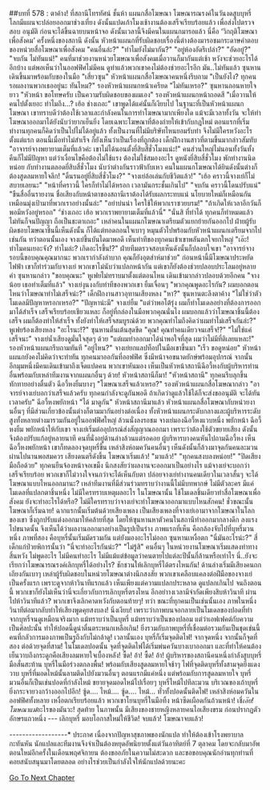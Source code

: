 ##บทที่ 578 : ตาค้าง!
ที่สถานีโทรทัศน์
ชั้นห้า แผนกสื่อโฆษณา
โฆษณารณรงค์ในวันงดสูบบุหรี่โลกมีแผนจะปล่อยออกมาช่วงเที่ยง ดังนั้นแปดเก้าโมงเช้างานต้องเสร็จเรียบร้อยแล้ว เพื่อส่งไปตรวจสอบ อนุมัติ ก่อนจะได้ขึ้นฉายบนหน้าจอ ดังนั้นเวลานี้จึงมีคนในแผนกมารอแล้ว นี่คือ ‘วิกฤติโฆษณาเพื่อสังคม’ ครั้งหนึ่งของสถานี ดังนั้น หัวหน้าแผนกที่รับผิดชอบเรื่องนี้ต่างต้องมารอชมกระดาษคำตอบของหน่วยสื่อโฆษณาเพื่อสังคม
"คนอื่นล่ะ?"
"ทำไมยังไม่มากัน?"
"อยู่ห้องอัดรึเปล่า?"
"อัดอยู่?"
"จบกัน ไม่ทันแน่!"
คนที่มาช่วยงานหน่วยโฆษณาเพื่อสังคมเมื่อวานก็มากันแต่เช้า หวังจะช่วยอะไรได้อีกบ้าง แต่พอเห็นว่าในออฟฟิศไม่มีคน ดูท่าแล้วพวกเขาคงไม่ต้องช่วยอะไรอีก มัน..ไม่ทันแล้ว
ซุนหานเดินขึ้นมาพร้อมกับของในมือ
"เสี่ยวซุน" หัวหน้าแผนกสื่อโฆษณาคนหนึ่งรีบถาม "เป็นยังไง? ทุกคนรอผลงานพวกเธออยู่นะ ทันไหม?"
รองหัวหน้าแผนกหน้าเครียด "ไม่ทันเหรอ?"
ซุนหานถอนหายใจยาว "หัวหน้า ขอโทษครับ เป็นความรับผิดชอบของผมเอง"
รองหัวหน้าแผนกหน้าถอดสี "เมื่อวานให้คนไปตั้งเยอะ ทำไมถึง...? เฮ้อ ช่างเถอะ" เขาพูดได้แค่นั้นก็เงียบไป ในฐานะที่เป็นหัวหน้าแผนกโฆษณา เขาทราบดีว่าต้องใช้เวลาและกำลังคนในการทำโฆษณามากเพียงใด แม้จะมีเวลาทั้งวัน จะให้ทำโฆษณาออกมาได้ยังนับว่ายากเย็นยิ่ง โดยเฉพาะโฆษณาที่ต้องถ่ายให้เข้ากับกฎใหม่ ตอนแรกที่เริ่มทำงานทุกคนก็คิดว่าเป็นไปไม่ได้อยู่แล้ว ทั้งเป็นงานที่ไม่มีบริษัทไหนยอมรับทำ จึงไม่มีใครหวังอะไรตั้งแต่แรก ตอนนี้เมื่อทำไม่สำเร็จ ก็ยังเห็นว่าเป็นเรื่องที่ถูกต้อง
เด็กฝึกงานสาวที่ตามขึ้นมากล่าวสัมทับ "อาจารย์จางพยายามเต็มที่แล้วค่ะ เขาไม่ได้นอนตั้งยี่สิบสี่ชั่วโมงแน่ะ!" คนส่วนใหญ่ไม่นอนทั้งวันทั้งคืนก็ไม่มีปัญหา แต่ว่าเงื่อนไขคือต้องไม่ใช้แรง ต้องไม่ใช้สมองอะไร ดูหนังยี่สิบสี่ชั่วโมง พักทำงานนิดหน่อย กับทำงานตลอดยี่สิบสี่ชั่วโมง นับว่าต่างกันราวฟ้ากับเหว
คนในแผนกโฆษณาได้ยินดังนั้นต่างก็ต้องสูดลมหายใจลึก!
"ดิ้นรนอยู่ยี่สิบสี่ชั่วโมง?"
"จางเย่ล้อเล่นกับชีวิตแล้ว!"
"เฮ้อ คราวนี้จางเย่ก็ไม่สบายเลยนะ"
"หน้าที่คราวนี้ ใครก็ทำไม่ได้หรอก เวลามันกระชั้นเกินไป"
"จบกัน คราวนี้โดนปรับแน่"
"ขืนสื่ออื่นรายงาน ชื่อเสียงกับหน้าตาของสถานีเราต้องได้รับผลกระทบแน่ นโยบายใหม่ก็เหมือนกัน เหมือนมุ่งเป้ามาที่พวกเราอย่างนั้นล่ะ"
"อย่าบ่นน่า ใครใช้ให้พวกเราซวยบรม!"
"ถ้าเกิดให้เวลาอีกวันก็พอมีหวังอยู่หรอก"
"่ช่างเถอะ เฮ้อ พวกเราพยายามเต็มที่แล้วนี่"
"นั่นสิ ที่ทำได้ ทุกคนก็ทำหมดแล้ว ไม่ทันก็จนปัญญา ถือเป็นชะตาเถอะ"
เหล่าคนในแผนกโฆษณาเตรียมตัวแยกย้ายกันออกไป
ฝ่ายผู้รับผิดชอบโฆษณาชิ้นนี้เห็นดังนั้น ก็ได้แต่ทอดถอนใจเบาๆ หมุนตัวไปพร้อมกับหัวหน้าแผนกเตรียมจากไปเช่นกัน
ทว่าตอนนั้นเอง จางเย่ขึ้นบันไดมาพอดี เห็นท่าทีของทุกคนเข้าเขาพลันตกใจยกใหญ่ "เอ๊ะ! ทำไมคนเยอะจัง? ทำไมล่ะ? เกิดอะไรขึ้น!?"
ฝ่ายทีมตรวจสอบเห็นดังนั้นก็ปลอบใจเขา "อาจารย์จาง รอบนี้ขอบคุณคุณมากนะ พวกเรากำลังลำบาก คุณก็ยังอุตส่าห์มาช่วย" ก่อนหน้านี้มีโฆษณาประหยัดไฟฟ้า เขาก็ทำร่วมกับจางเย่ พวกเขาไม่นับว่าแปลกหน้ากัน แต่เขาก็ยังต้องช่วยปลอบประโลมอยู่หลายคำ
ซุนหานกล่าว "ขอบคุณนะ"
หูเฟยไม่ทราบมาตั้งแต่ตอนไหน เดินเข้ามากล่าวปลอบด้วยอีกคน "จางน้อย เธอทำเต็มที่แล้ว"
จางเย่งุนงงกับท่าทีของพวกเขา ยิ้มเจื่อนๆ "พวกคุณพูดอะไรกัน? ผมบอกตอนไหนว่าโฆษณาทำไม่เสร็จน่ะ?"
เด็กฝึกงานสาวอุทานเสียงหลง "หา?"
ซุนหานตะลึงตาค้าง "ไม่ใช่ว่าตัวโมเดลมีปัญหาหรอกเหรอ?"
"ปัญหาน่ะมี" จางเย่ยิ้ม "แต่ว่าพอโต้รุ่ง ผมก็ทำโมเดลอย่างที่ต้องการออกมาได้สำเร็จ เสร็จเรียบร้อยเชียวแหละ ก็อยู่ที่กล่องในมือพวกคุณนั่นไง ผมบอกแล้วว่าโฆษณาชิ้นนี้ต้องเสร็จ ผมก็ต้องทำให้สำเร็จ ทั้งยังทำให้เสร็จสมบูรณ์ด้วย พวกคุณทำไมถึงคิดว่าผมทำไม่เสร็จกันล่ะ?"
หูเฟยร้องเสียงหลง "อะไรนะ!?"
ซุนหานตื่นเต้นสุดขีด "คุณ! คุณทำคนเดียวจนเสร็จ!?"
"ไม่ใช่แค่เสร็จนะ" จางเย่น้ำเสียงดูมั่นใจสุดๆ ด้วย "แต่ผมทำออกมาได้น่าพอใจที่สุด ผมว่าไม่มีที่ติเลยแหละ!"
รองหัวหน้าแผนกรีบถามทันที "อยู่ไหน?"
จางเย่ยกแลปท็อปในมือเขาขึ้นมา
"เร็ว ขอดูหน่อย" หัวหน้าแผนกยังคงไม่คิดว่าจะทำทัน
ทุกคนมาออกันที่ออฟฟิศ ซึ่งมีหน้าจอขนาดยักษ์พร้อมอุปกรณ์
จากนั้น อีกมุมหนึ่งมีคนเดินเข้ามาถึงเจ็ดแปดคน พวกเขาหันมอง เห็นเป็นหัวหน้าสถานีฉีอวี้หงกับผู้บริหารท่านอื่นพร้อมกับเหล่าทีมงานจากแผนกอื่นๆ ด้วย!
หัวหน้าสถานีก็มา!
"หัวหน้าสถานี" ทุกคนรีบลุกขึ้นทักทายอย่างตื่นตัว
ฉีอวี้หงยิ้มบางๆ "โฆษณาเสร็จแล้วเหรอ?"
รองหัวหน้าแผนกสื่อโฆษณากล่าว "อาจารย์จางเย่บอกว่าเสร็จแล้วครับ ทุกคนกำลังจะดูกันพอดี ถ้าเกิดว่าดูแล้วใช้ได้ก็จะส่งขออนุมัติ จะได้ทันเวลาครับ"
ฉีอวี้หงพยักหน้า "ได้ มาดูกัน"
หัวหน้าสถานีมาแล้ว หัวหน้าแผนกสื่อโฆษณากับหน่วยงานอื่นๆ ที่มีส่วนเกี่ยวข้องนั้นต่างก็ตามมากันอย่างต่อเนื่อง ทั้งหัวหน้าแผนกระดับกลางและผู้บริหารระดับสูงทั้งหลายต่างมารวมกันอยู่ในออฟฟิศใหญ่ ล้วนนั่งลงรอชม
จางเย่มองฉีอวี้หงแวบหนึ่ง พยักหน้า
ฉีอวี้หงยิ้ม พยักหน้าให้กับเขา
จางเย่เริ่มต่ออุปกรณ์ส่งสัญญาณออกมา เพราะว่าต้องใช้ตัวขยายเสียง ดังนั้นจึงต้องปรับแก้อยู่หลายนาที
คนที่นั่งอยู่ด้านล่างล้วนแต่รอคอย ผู้บริหารบางคนหันไปถามฉีอวี้หง เห็นฉีอวี้หงพยักหน้า เขาก็ทดลองจุดบุหรี่ขึ้น เหล่าสิงห์อมควันคนอื่นๆ เห็นดังนั้นก็ล้วงมาจุดกันคนละมวน
ผ่านไปนานพอสมควร
เสียงดนตรีดังขึ้น โฆษณาเริ่มแล้ว!
"มาแล้ว!"
"ทุกคนสงบลงหน่อย!"
"ปิดเสียงมือถือด้วย"
ทุกคนยืนจ้องหน้าจอเขม็ง นึกสงสัยว่าผลงานจะออกมาเป็นอย่างไร แม้จางเย่จะบอกว่าเสร็จเรียบร้อย พวกเขาก็ไม่วางใจจนกว่าจะได้เห็นกับตา ปล่อยจางเย่ทำงานคนเดียวในเวลาสั้นๆ จะได้โฆษณาแบบไหนออกมานะ? เหล่าทีมงานที่มีส่วนร่วมทราบว่างานนี้ไม่มีบทพากษ์ ไม่มีตัวละคร มีแค่โมเดลที่แปลกตาชิ้นหนึ่ง ไม่มีใครทราบเหตุผลอะไร ในโฆษณานั้น ใช้โมเดลชิ้นเดียวทำสื่อโฆษณาเพื่อสังคม ยังจะทำอะไรได้หรือ? ไม่มีใครทราบว่าจางเย่จะทำโฆษณาออกมาแบบไหนสักคน!
ชั่วขณะนั้น โฆษณาก็เริ่มฉาย!
ฉากแรกนั้นเริ่มต้นด้วยเสียงเพลง เป็นเสียงเพลงที่จางเย่เอามาจากโฆษณาในโลกของเขา ซึ่งถูกปรับแต่งออกมาให้คล้ายที่สุด โดยให้ซุนหานหาตัวคนในสถานีทำออกมากลางดึก ลงแรงไปขนาดนั้น จึงเห็นได้ว่าผลงานออกมาอย่างเป็นรูปเป็นร่าง
ภาพแรกที่เห็น คือกล้องจับไปที่บุหรี่มวนหนึ่ง
ภาพที่สอง คือบุหรี่นั้นเริ่มมัดรวมกัน แต่ยังมองอะไรไม่ออก
ซุนหานเหงื่อตก "นี่มันอะไรน่ะ?"
สี่เด็กแก่ป่วยพิการนั้นว่า "นี่จะทำอะไรกันน่ะ?"
"ไม่รู้สิ" คนอื่นๆ ในหน่วยงานโฆษณาเริ่มแสดงท่าทางสิ้นหวัง ไม่พูดอะไร ไม่มีคนทำอะไร ไม่มีแม้แต่ข้อมูลว่าคนตายไปแต่ละปีนั้นกี่ล้านหรือเท่าไร นี่..ยังจะเรียกว่าโฆษณารณรงค์เลิกบุหรี่ได้อย่างไร? ชักชวนให้เลิกบุหรี่ได้ตรงไหนกัน!
ด้านล่างเริ่มมีเสียงคนถกเถียงกันเบาๆ
เหล่าผู้รับผิดชอบในหน่วยโฆษณาต่างนึกสงสัย พวกเขาเคลือบแคลงต่อฝีมือของจางเย่เป็นครั้งแรก เพราะดูจากห้าวินาทีแรกแล้ว เห็นเพียงแต่ความแปลกประหลาด ดูแปลกเกินไป จนถึงตอนนี้ พวกเขาก็ยังไม่เห็นว่านี่จะเกี่ยวกับการเลิกบุหรี่ตรงไหน อีกอย่าางเวลามีจำกัดเพียงสิบห้าวินาที ผ่านไปห้าวินาทีแล้ว? พวกเขาจึงเลิกคาดหวังกับตอนท้ายๆ!
ทว่า ขณะที่ทุกคนเป็นเช่นนั้นเอง ภาพในหนึ่งวินาทีต่อมากลับทำให้เสียงพูดคุยสงบลง!
นิ่งเงียบ!
เพราะว่าภาพบนจอกลายเป็นโมเดลของปอดที่ทำจากบุหรี่จนดูเหมือนจริงมาก แม้ทราบว่าเป็นบุหรี่ แม้ทราบว่าเป็นของปลอม แต่ว่าเอฟเฟคต์กับความเป็นศิลปะนั้น ทำให้ปอดนี้ดูน่าตื่นตระหนกเหลือเกิน! ยิ่งรวมกับภาพบุหรี่ที่เชื่อมต่อรวมกันเป็นชุดเช่นนี้ คนที่กลัวการมองภาพเป็นรูถึงกับไม่กล้าดู!
เวลานั้นเอง บุหรี่ก็เริ่มจุดติดไฟ!
จากจุดหนึ่ง จากนั้นก็จุดที่สอง ต่อด้วยจุดที่สาม!
ในโมเดลปอดนั้น จุดที่จุดติดไฟได้เริ่มพ่นควันบางเบาออกมา และที่ทำให้คนต้องเย็นวาบถึงกระดูกคือเสียงลมหายใจเบื้องหลัง!
ซื้ด!
อ้า!
ซื้ด!
อ้า!
ผู้บริหารของสถานีคนหนึ่งกำลังสูบบุหรี่ มือสั่นสะท้าน บุหรี่ในมือร่วงตกลงพื้น!
พร้อมกับเสียงสูดลมหายใจช้าๆ ไฟที่จุดติดบุหรี่ทั้งสามจุดยิ่งแดงวาบ บุหรี่ที่มอดไหม้นั้นลามติดไปยังมวนอื่นๆ ตอนแรกมีแค่หนึ่ง แต่พร้อมกับการสูดลมหายใจ บุหรี่มวนอื่นก็เป็นเช่นปอดที่กำลังไหม้ ขยายจุดมอดไหม้ไปเรื่อยๆ บุหรี่ไหม้ไปทีละมวน บริเวณของเถ้าบุหรี่ยิ่งกระจายวงกว้างออกไปอีก!
ซู้ด....
ไหม้....
ซู้ด....
ไหม้…
ทั่วทั้งปอดนั้นติดไฟ!
เหล่าสิงห์อมควันในออฟฟิศทั้งหลาย เหงื่อตกเรียบร้อยแล้ว พวกเขาโยนบุหรี่ในมือทิ้ง หน้าซีดเผือดกันถ้วนหน้า!
เชี่*เอ๊ย!
โฆษณาแม่*อะไรของมันวะ!
สุดท้าย ในภาพนั้น มีเสียงของชายหญิงหลายคนไอเสียงขรม ก่อนปรากฏตัวอักษรแถวหนึ่ง --- เลิกบุหรี่ มอบโอกาสใหม่ให้ชีวิต!
จบแล้ว!
โฆษณาจบแล้ว!


*-*-*-*-*-*-*-*-*-*-*-*-*-*-*-*-*-*-*
ประกาศ
เนื่องจากปัญหาสุขภาพของนักแปล ทำให้ต้องเข้าโรงพยาบาลกะทันหัน นักแปลและทีมงานจึงจำเป็นต้องหยุดอัพนิยายตั้งแต่วันอาทิตย์ที่ 7 ตุลาคม
โดยจะกลับมาอัพตอนใหม่อีกครั้งในเดือนพฤศจิกายน ต้องขออภัยในความไม่สะดวก และขอขอบคุณนักอ่านทุกท่านที่คอยสนับสนุนมาโดยตลอด อย่างไรช่วยเป็นกำลังใจให้นักแปลด้วยนะคะ


[Go To Next Chapter]( ./79.md)